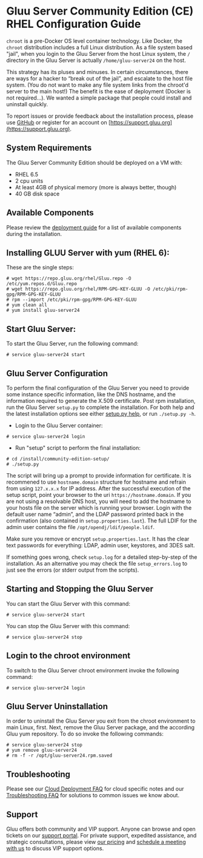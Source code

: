 # Gluu Server Community Edition (CE) RHEL Configuration Guide

`chroot` is a pre-Docker OS level container technology. Like Docker, the
`chroot` distribution includes a full Linux distribution. As a file
system based "jail", when you login to the Gluu Server from the host
Linux system, the `/` directory in the Gluu Server is actually
`/home/gluu-server24` on the host.

This strategy has its pluses and minuses. In certain circumstances,
there are ways for a hacker to “break out of the jail”, and escalate to
the host file system. (You do not want to make any file system links from
the chroot'd server to the main host!) The benefit is the ease of
deployment (Docker is not required...). We wanted a simple package that
people could install and uninstall quickly.

To report issues or provide feedback about the installation process,
please use
[GitHub](https://github.com/GluuFederation/community-edition-setup/issues)
or register for an account on
[https://support.gluu.org](https://support.gluu.org).

## System Requirements

The Gluu Server Community Edition should be deployed on a VM with:

* RHEL 6.5
* 2 cpu units
* At least 4GB of physical memory (more is always better, though)
* 40 GB disk space

## Available Components

Please review the [deployment guide](./index.md) for a list of available
components during the installation.

## Installing GLUU Server with yum (RHEL 6):

These are the single steps:

```
# wget https://repo.gluu.org/rhel/Gluu.repo -O /etc/yum.repos.d/Gluu.repo
# wget https://repo.gluu.org/rhel/RPM-GPG-KEY-GLUU -O /etc/pki/rpm-gpg/RPM-GPG-KEY-GLUU
# rpm --import /etc/pki/rpm-gpg/RPM-GPG-KEY-GLUU
# yum clean all
# yum install gluu-server24
```

## Start Gluu Server: 

To start the Gluu Server, run the following command:

```
# service gluu-server24 start
```

## Gluu Server Configuration

To perform the final configuration of the Gluu Server you need to
provide some instance specific information, like the DNS hostname, and
the information required to generate the X.509 certificate. Post rpm
installation, run the Gluu Server `setup.py` to complete the
installation. For both help and the latest installation options see
either [setup.py help](./setup_py.md), or run `./setup.py -h`.

* Login to the Gluu Server container:

```
# service gluu-server24 login
```

* Run "setup" script to perform the final installation:

```
# cd /install/community-edition-setup/
# ./setup.py
```

The script will bring up a prompt to provide information for certificate. It is recommened to use 
`hostname.domain` structure for hostname and refrain from using `127.x.x.x` 
for IP address. After the successful execution of the setup script, point your browser
to the uri `https://hostname.domain`. If you are not using a resolvable DNS host, 
you will need to add the hostname to your hosts file on the server which 
is running your browser. Login with the default user name “admin”,
and the LDAP password printed back in the confirmation (also contained
in `setup.properties.last`). The full LDIF for the admin user contains
the file `/opt/opendj/ldif/people.ldif`.

Make sure you remove or encrypt `setup.properties.last`. It has the
clear text passwords for everything: LDAP, admin user, keystores, and
3DES salt.

If something goes wrong, check `setup.log` for a detailed step-by-step
of the installation. As an alternative you may check the file
`setup_errors.log` to just see the errors (or stderr output from the
scripts).

<!--
If you want to script the installation of the Gluu Server, user the `-f`
option or just save the properties file as `setup.properties` and it
will be automatically detected. Also use the `-n` option to suppress the
interactive confirmation to proceed. For example, to re-run the last
installation:

`./setup.py -n -f setup.properties.last`
-->

## Starting and Stopping the Gluu Server

You can start the Gluu Server with this command:

```
# service gluu-server24 start
```

You can stop the Gluu Server with this command:

```
# service gluu-server24 stop
```

## Login to the chroot environment

To switch to the Gluu Server chroot environment invoke the following
command:

```
# service gluu-server24 login
```

## Gluu Server Uninstallation

In order to uninstall the Gluu Server you exit from the chroot
environment to main Linux, first. Next, remove the Gluu Server package,
and the according Gluu yum repository. To do so invoke the following
commands:

```
# service gluu-server24 stop
# yum remove gluu-server24
# rm -f -r /opt/gluu-server24.rpm.saved
```

<!--
or 

`# rpm -e Gluu-Server-Repo-2.0-0.el6.x86_64`
-->

## Troubleshooting
Please see our [Cloud Deployment FAQ](../../faq/cloud-faq.md) for cloud
specific notes and our [Troubleshooting
FAQ](../../faq/troubleshooting.md) for solutions to common issues we
know about.

## Support
Gluu offers both community and VIP support. Anyone can browse and open
tickets on our [support portal](http://support.gluu.org). For private
support, expedited assistance, and strategic consultations, please view
[our pricing](http://gluu.org/pricing) and [schedule a meeting with
us](http://gluu.org/booking) to discuss VIP support options.

